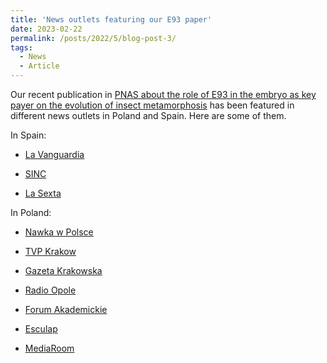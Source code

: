 ```yaml
---
title: 'News outlets featuring our E93 paper'
date: 2023-02-22
permalink: /posts/2022/5/blog-post-3/
tags:
  - News
  - Article
---
```


Our recent publication in [PNAS about the role of E93 in the embryo as key payer on the evolution of insect metamorphosis](https://www.pnas.org/doi/10.1073/pnas.2216640120) has been featured in different news outlets in Poland and Spain. Here are some of them.


In Spain:


- [La Vanguardia](https://www.lavanguardia.com/vida/20230207/8740046/csic-upf-revelan-proteina-e93-determina-metamorfosis-insectos.html)

- [SINC](https://www.agenciasinc.es/Noticias/La-cantidad-de-una-proteina-en-el-embrion-de-un-insecto-podria-explicar-su-forma-de-nacer)

- [La Sexta](https://www.lasexta.com/tecnologia-tecnoxplora/sinc/cantidad-proteina-embrion-insecto-podria-explicar-forma-nacer_2023020863e375a3308cc00001083fec.html)


In Poland:

- [Nawka w Polsce](https://naukawpolsce.pl/aktualnosci/news%2C95294%2Cnaukowcy-poziom-bialka-e93-w-zarodku-moze-decydowac-o-metamorfozach-u-owadow)

- [TVP Krakow](https://krakow.tvp.pl/66096567/poziom-bialka-e93-w-zarodku-moze-decydowac-o-metamorfozach-u-owadow)

- [Gazeta Krakowska](https://gazetakrakowska.pl/naukowcy-rozszyfrowuja-mechanizm-metamorfozy-u-owadow-ustalenia-zespolu-z-udzialem-badaczy-z-uj/ar/c5-17277583)

- [Radio Opole](https://radio.opole.pl/104,669807,naukowcy-poziom-bialka-e93-w-zarodku-moze-decydo)

- [Forum Akademickie](https://forumakademickie.pl/badania/naukowcy-z-uj-na-tropie-rozwiklania-tajemnicy-metamorfozy-u-owadow/)

- [Esculap](https://www.esculap.com/news/164730/poziom-biaka-e93-w-zarodku-moe-decydowa-o-metamorfozach-u-owadw)

- [MediaRoom](https://pap-mediaroom.pl/nauka-i-technologie/naukowcy-poziom-bialka-e93-w-zarodku-moze-decydowac-o-metamorfozach-u-owadow) 
